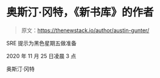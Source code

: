 # 奥斯汀·冈特，《新书库》的作者

> 原文：<https://thenewstack.io/author/austin-gunter/>

SRE 提示为黑色星期五做准备

2020 年 11 月 25 日凌晨 3 点

奥斯汀·冈特